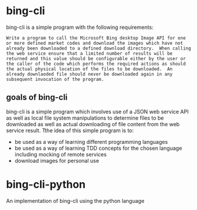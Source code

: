 # bing-cli
bing-cli is a simple program with the following requirements: 
 
```
Write a program to call the Microsoft Bing desktop Image API for one or more defined market codes and download the images which have not already been downloaded to a defined download directory.  When calling the web service ensure that a limited number of results will be returned and this value should be configurable either by the user or the caller of the code which performs the required actions as should the actual physical location of the files to be downloaded.  An already downlaoded file should never be downloaded again in any subsequent invocation of the program.
```


## goals of bing-cli
bing-cli is a simple program which involves use of a JSON web service API as well as local file system manipulations to determine files to be downloaded as well as actual downloading of file content from the web service result. Tthe idea of this simple program is to:

- be used as a way of learning different programming languages
- be used as a way of learning TDD concepts for the chosen language including mocking of remote services
- download images for personal use

# bing-cli-python
An implementation of bing-cli using the python language